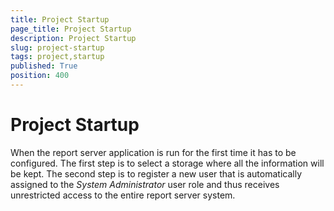 ```yaml
---
title: Project Startup
page_title: Project Startup
description: Project Startup
slug: project-startup
tags: project,startup
published: True
position: 400
---
```


# Project Startup



When the report server application is run for the first time it has to be configured. The first step is to select a storage where all the information will be kept. The second step is to register a new user that is automatically assigned to the *System Administrator* user role and thus receives unrestricted access to the entire report server system.